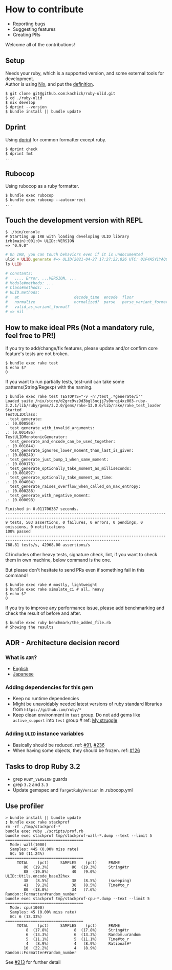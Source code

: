 # How to contribute

- Reporting bugs
- Suggesting features
- Creating PRs

Welcome all of the contributions!

## Setup

Needs your ruby, which is a supported version, and some external tools for development.\
Author is using [Nix](https://nixos.org/), and put the [definition](flake.nix).

```console
$ git clone git@github.com:kachick/ruby-ulid.git
$ cd ./ruby-ulid
$ nix develop
$ dprint --version
$ bundle install || bundle update
```

## Dprint

Using [dprint](https://dprint.dev/) for common formatter except ruby.

```console
$ dprint check
$ dprint fmt
...
```

## Rubocop

Using rubocop as a ruby formatter.

```console
$ bundle exec rubocop
$ bundle exec rubocop --autocorrect
...
```

## Touch the development version with REPL

```console
$ ./bin/console
# Starting up IRB with loading developing ULID library
irb(main):001:0> ULID::VERSION
=> "0.9.0"
```

```ruby
# On IRB, you can touch behaviors even if it is undocumented
ulid = ULID.generate #=> ULID(2021-04-27 17:27:22.826 UTC: 01F4A5Y1YAQCYAYCTC7GRMJ9AA)
ls ULID

# constants:
#   ..., Error, ...VERSION, ...
# Module#methods: ...
# Class#methods: ...
# ULID.methods:
#   at                        decode_time  encode  floor                 from_integer  generate  max   min
#   normalize                 normalized?  parse   parse_variant_format  range         sample    scan  try_convert
#   valid_as_variant_format?
# => nil
```

## How to make ideal PRs (Not a mandatory rule, feel free to PR!)

If you try to add/change/fix features, please update and/or confirm core feature's tests are not broken.

```console
$ bundle exec rake test
$ echo $?
0
```

If you want to run partially tests, test-unit can take some patterns(String/Regexp) with the naming.

```console
❯ bundle exec rake test TESTOPTS="-v -n'/test_.*generate/i'"
Loaded suite /nix/store/d2grc9vz9d3bgl3ncjj7s0nrqi4xz003-ruby-3.2.1/lib/ruby/gems/3.2.0/gems/rake-13.0.6/lib/rake/rake_test_loader
Started
TestULIDClass:
  test_generate:                                                                                        .: (0.000568)
  test_generate_with_invalid_arguments:                                                                 .: (0.001486)
TestULIDMonotonicGenerator:
  test_generate_and_encode_can_be_used_together:                                                        .: (0.001844)
  test_generate_ignores_lower_moment_than_last_is_given:                                                .: (0.000249)
  test_generate_just_bump_1_when_same_moment:                                                           .: (0.000173)
  test_generate_optionally_take_moment_as_milliseconds:                                                 .: (0.001897)
  test_generate_optionally_take_moment_as_time:                                                         .: (0.004004)
  test_generate_raises_overflow_when_called_on_max_entropy:                                             .: (0.000288)
  test_generate_with_negative_moment:                                                                   .: (0.000098)

Finished in 0.011706387 seconds.
------------------------------------------------------------------------------------------------------------------------
9 tests, 503 assertions, 0 failures, 0 errors, 0 pendings, 0 omissions, 0 notifications
100% passed
------------------------------------------------------------------------------------------------------------------------
768.81 tests/s, 42968.00 assertions/s
```

CI includes other heavy tests, signature check, lint, if you want to check them in own machine, below command is the one.

But please don't hesitate to send PRs even if something fail in this command!

```console
$ bundle exec rake # mostly, lightweight
$ bundle exec rake simulate_ci # all, heavy
$ echo $?
0
```

If you try to improve any performance issue, please add benchmarking and check the result of before and after.

```console
$ bundle exec ruby benchmark/the_added_file.rb
# Showing the results
```

## ADR - Architecture decision record

### What is `ADR`?

- [English](https://github.com/joelparkerhenderson/architecture_decision_record)
- [Japanese](https://quipper.hatenablog.com/entry/architecture_decision_records)

### Adding dependencies for this gem

- Keep no runtime dependencies
- Might be unavoidably needed latest versions of ruby standard libraries from `https://github.com/ruby/*`
- Keep clean environment in `test` group. Do not add gems like `active_support` into `test` group # ref: [My struggle](https://github.com/kachick/ruby-ulid/pull/42#discussion_r623960639)

### Adding `ULID` instance variables

- Basically should be reduced. ref: [#91](kachick/ruby-ulid#91), [#236](kachick/ruby-ulid#236)
- When having some objects, they should be frozen. ref: [#126](kachick/ruby-ulid#126)

## Tasks to drop Ruby 3.2

- grep `RUBY_VERSION` guards
- grep `3.2` and `3.3`
- Update gemspec and `TargetRubyVersion` in .rubocop.yml

## Use profiler

```console
> bundle install || bundle update
❯ bundle exec rake stackprof
rm -rf ./tmp/stackprof-*
bundle exec ruby ./scripts/prof.rb
bundle exec stackprof tmp/stackprof-wall-*.dump --text --limit 5
==================================
  Mode: wall(1000)
  Samples: 445 (0.00% miss rate)
  GC: 50 (11.24%)
==================================
     TOTAL    (pct)     SAMPLES    (pct)     FRAME
        86  (19.3%)          86  (19.3%)     String#tr
        88  (19.8%)          40   (9.0%)     ULID::Utils.encode_base32hex
        38   (8.5%)          38   (8.5%)     (sweeping)
        41   (9.2%)          38   (8.5%)     Time#to_r
        80  (18.0%)          34   (7.6%)     Random::Formatter#random_number
bundle exec stackprof tmp/stackprof-cpu-*.dump --text --limit 5
==================================
  Mode: cpu(1000)
  Samples: 45 (0.00% miss rate)
  GC: 6 (13.33%)
==================================
     TOTAL    (pct)     SAMPLES    (pct)     FRAME
         8  (17.8%)           8  (17.8%)     String#tr
         6  (13.3%)           6  (13.3%)     Random.urandom
         5  (11.1%)           5  (11.1%)     Time#to_r
         4   (8.9%)           4   (8.9%)     Rational#*
        10  (22.2%)           4   (8.9%)     Random::Formatter#random_number
```

See [#213](https://github.com/kachick/ruby-ulid/pull/213) for further detail
